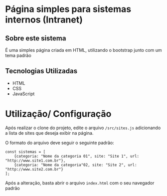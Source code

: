 # Página simples para sistemas internos (Intranet)
## Sobre este sistema

É uma simples página criada em HTML, utilizando o bootstrap junto com um tema padrão



## Tecnologias Utilizadas

- HTML
- CSS 
- JavaScript


# Utilização/ Configuração

Após realizar o clone do projeto, edite o arquivo <code>/src/sites.js</code> adicionando a lista de sites que deseja exibir na página.

O formato do arquivo deve seguir o seguinte padrão:
```
const sistemas = [
    {categoria: "Nome da categoria 01", site: "Site 1", url: "http://www.site1.com.br"},
    {categoria: "Nome da categoria"02, site: "Site 2", url: "http://www.site2.com.br"}
];
```

Após a alteração, basta abrir o arquivo <code>index.html</code> com o seu navegador padrão
